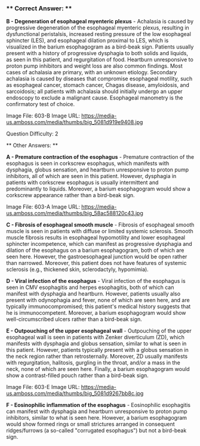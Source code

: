 ### ** Correct Answer: **

**B - Degeneration of esophageal myenteric plexus** - Achalasia is caused by progressive degeneration of the esophageal myenteric plexus, resulting in dysfunctional peristalsis, increased resting pressure of the low esophageal sphincter (LES), and esophageal dilation proximal to LES, which is visualized in the barium esophagogram as a bird-beak sign. Patients usually present with a history of progressive dysphagia to both solids and liquids, as seen in this patient, and regurgitation of food. Heartburn unresponsive to proton pump inhibitors and weight loss are also common findings. Most cases of achalasia are primary, with an unknown etiology. Secondary achalasia is caused by diseases that compromise esophageal motility, such as esophageal cancer, stomach cancer, Chagas disease, amyloidosis, and sarcoidosis; all patients with achalasia should initially undergo an upper endoscopy to exclude a malignant cause. Esophageal manometry is the confirmatory test of choice.

Image File: 603-B
Image URL: https://media-us.amboss.com/media/thumbs/big_5081d919e9408.jpg

Question Difficulty: 2

** Other Answers: **

**A - Premature contraction of the esophagus** - Premature contraction of the esophagus is seen in corkscrew esophagus, which manifests with dysphagia, globus sensation, and heartburn unresponsive to proton pump inhibitors, all of which are seen in this patient. However, dysphagia in patients with corkscrew esophagus is usually intermittent and predominantly to liquids. Moreover, a barium esophagogram would show a corkscrew appearance rather than a bird-beak sign.

Image File: 603-A
Image URL: https://media-us.amboss.com/media/thumbs/big_58ac588120c43.jpg

**C - Fibrosis of esophageal smooth muscle** - Fibrosis of esophageal smooth muscle is seen in patients with diffuse or limited systemic sclerosis. Smooth muscle fibrosis results in esophageal hypomotility and lower esophageal sphincter incompetence, which can manifest as progressive dysphagia and dilation of the esophagus on a barium esophagogram, both of which are seen here. However, the gastroesophageal junction would be open rather than narrowed. Moreover, this patient does not have features of systemic sclerosis (e.g., thickened skin, sclerodactyly, hypomimia).

**D - Viral infection of the esophagus** - Viral infection of the esophagus is seen in CMV esophagitis and herpes esophagitis, both of which can manifest with dysphagia and heartburn. However, patients usually also present with odynophagia and fever, none of which are seen here, and are typically immunocompromised; this patient's medical history suggests that he is immunocompetent. Moreover, a barium esophagogram would show well-circumscribed ulcers rather than a bird-beak sign.

**E - Outpouching of the upper esophageal wall** - Outpouching of the upper esophageal wall is seen in patients with Zenker diverticulum (ZD), which manifests with dysphagia and globus sensation, similar to what is seen in this patient. However, patients typically present with a globus sensation in the neck region rather than retrosternally. Moreover, ZD usually manifests with regurgitation, halitosis, gurgling in the throat, and/or a mass in the neck, none of which are seen here. Finally, a barium esophagogram would show a contrast-filled pouch rather than a bird-beak sign.

Image File: 603-E
Image URL: https://media-us.amboss.com/media/thumbs/big_5081d9267bb8c.jpg

**F - Eosinophilic inflammation of the esophagus** - Eosinophilic esophagitis can manifest with dysphagia and heartburn unresponsive to proton pump inhibitors, similar to what is seen here. However, a barium esophagogram would show formed rings or small strictures arranged in consequent ridges/furrows (a so-called "corrugated esophagus") but not a bird-beak sign.

